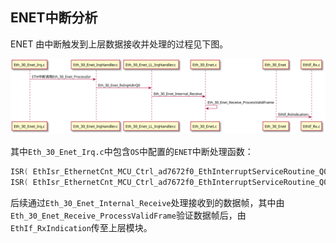 ## ENET中断分析

ENET 由中断触发到上层数据接收并处理的过程见下图。

![](./images/eth_isr.svg)

其中`Eth_30_Enet_Irq.c`中包含`OS`中配置的`ENET`中断处理函数：

```c
ISR( EthIsr_EthernetCnt_MCU_Ctrl_ad7672f0_EthInterruptServiceRoutine_Q0Rx );
ISR( EthIsr_EthernetCnt_MCU_Ctrl_ad7672f0_EthInterruptServiceRoutine_Q0Tx );
```

后续通过`Eth_30_Enet_Internal_Receive`处理接收到的数据帧，其中由`Eth_30_Enet_Receive_ProcessValidFrame`验证数据帧后，由`EthIf_RxIndication`传至上层模块。

